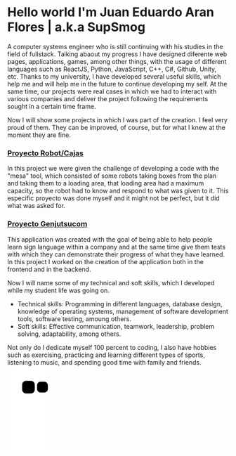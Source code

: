 # Hello world I'm Juan Eduardo Aran Flores | a.k.a SupSmog

A computer systems engineer who is still continuing with his studies in the field of fullstack. Talking abaout my progress I have designed diferente web pages, applications, games, among other things, with the usage of different languages such as ReactJS, Python, JavaScript, C++, C#, Github, Unity, etc. Thanks to my university, I have developed several useful skills, which help me and will help me in the future to continue developing my self. At the same time, our projects were real cases in which we had to interact with various companies and deliver the project following the requirements sought in a certain time frame.

Now I will show some projects in which I was part of the creation. I feel very proud of them. They can be improved, of course, but for what I knew at the moment they are fine.

### [Proyecto Robot/Cajas](https://github.com/EduardoAran/robot_cajas)

In this project we were given the challenge of developing a code with the "mesa" tool, which consisted of some robots taking boxes from the plan and taking them to a loading area, that loading area had a maximum capacity, so the robot had to know and respond to what was given to it. This especific proyecto was done myself and it might not be perfect, but it did what was asked for.

### [Proyecto Genjutsucom](https://github.com/EduardoAran/Aplicacion_GenJutsucom)

This application was created with the goal of being able to help people learn sign language within a company and at the same time give them tests with which they can demonstrate their progress of what they have learned. In this project I worked on the creation of the application both in the frontend and in the backend.

Now I will name some of my technical and soft skills, which I developed while my student life was going on.

- Technical skills: Programming in different languages, database design, knowledge of operating systems, management of software development tools, software testing, amoung others.
- Soft skills: Effective communication, teamwork, leadership, problem solving, adaptability, among others.

Not only do I dedicate myself 100 percent to coding, I also have hobbies such as exercising, practicing and learning different types of sports, listening to music, and spending good time with family and friends.
![Snake animation](https://github.com/rafaballerini/rafaballerini/blob/output/github-contribution-grid-snake.svg)
